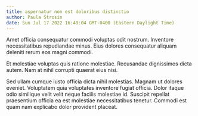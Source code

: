 ```yaml
---
title: aspernatur non est doloribus distinctio
author: Paula Strosin
date: Sun Jul 17 2022 16:49:04 GMT-0400 (Eastern Daylight Time)
---
```

Amet officia consequatur commodi voluptas odit nostrum. Inventore necessitatibus repudiandae minus. Eius dolores consequatur aliquam deleniti rerum eos magni commodi.

 Et molestiae voluptas quis ratione molestiae. Recusandae dignissimos dicta autem. Nam at nihil corrupti quaerat eius nisi.

 Sed ullam cumque iusto officia dicta nihil molestias. Magnam ut dolores eveniet. Voluptatem quia voluptates inventore fugiat officia. Dolor itaque odio similique velit velit neque facilis molestiae id. Suscipit repellat praesentium officia ea est molestiae necessitatibus tenetur. Commodi est quam nam explicabo dolor provident placeat.